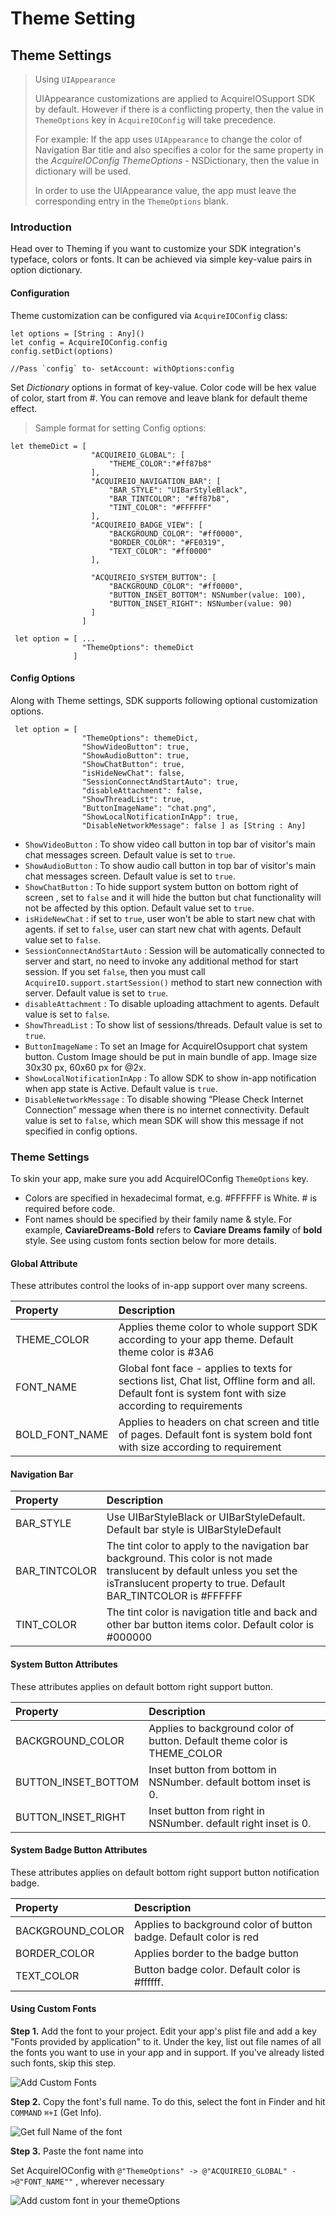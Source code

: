 # Theme Setting

## Theme Settings

> Using `UIAppearance`
>
> UIAppearance customizations are applied to AcquireIOSupport SDK by default. However if there is a conflicting property, then the value in `ThemeOptions` key in `AcquireIOConfig` will take precedence.
>
> For example: If the app uses `UIAppearance` to change the color of Navigation Bar title and also specifies a color for the same property in the _AcquireIOConfig ThemeOptions_ - NSDictionary, then the value in dictionary will be used.
>
> In order to use the UIAppearance value, the app must leave the corresponding entry in the `ThemeOptions` blank.

### Introduction

Head over to Theming if you want to customize your SDK integration's typeface, colors or fonts. It can be achieved via simple key-value pairs in option dictionary.

#### Configuration

Theme customization can be configured via `AcquireIOConfig` class:

```text
let options = [String : Any]()
let config = AcquireIOConfig.config
config.setDict(options)

//Pass `config` to- setAccount: withOptions:config
```

Set _Dictionary_ options in format of key-value. Color code will be hex value of color, start from \#. You can remove and leave blank for default theme effect.

> Sample format for setting Config options:

```text
let themeDict = [
                  "ACQUIREIO_GLOBAL": [
                      "THEME_COLOR":"#ff87b8"
                  ],
                  "ACQUIREIO_NAVIGATION_BAR": [
                      "BAR_STYLE": "UIBarStyleBlack",
                      "BAR_TINTCOLOR": "#ff87b8",
                      "TINT_COLOR": "#FFFFFF"
                  ],
                  "ACQUIREIO_BADGE_VIEW": [
                      "BACKGROUND_COLOR": "#ff0000",
                      "BORDER_COLOR": "#FE0319",
                      "TEXT_COLOR": "#ff0000"
                  ],
                  
                  "ACQUIREIO_SYSTEM_BUTTON": [
                      "BACKGROUND_COLOR": "#ff0000",
                      "BUTTON_INSET_BOTTOM": NSNumber(value: 100),
                      "BUTTON_INSET_RIGHT": NSNumber(value: 90)
                  ]
                ]

 let option = [ ...
                "ThemeOptions": themeDict
              ]
```

#### Config Options

Along with Theme settings, SDK supports following optional customization options.

```text
 let option = [
                "ThemeOptions": themeDict,
                "ShowVideoButton": true,
                "ShowAudioButton": true,
                "ShowChatButton": true,            
                "isHideNewChat": false,
                "SessionConnectAndStartAuto": true,
                "disableAttachment": false,
                "ShowThreadList": true,
                "ButtonImageName": "chat.png",
                "ShowLocalNotificationInApp": true,
                "DisableNetworkMessage": false ] as [String : Any]
```

* `ShowVideoButton` : To show video call button in top bar of visitor's main chat messages screen. Default value is set to `true`.
* `ShowAudioButton` : To show audio call button in top bar of visitor's main chat messages screen. Default value is set to `true`.
* `ShowChatButton` : To hide support system button on bottom right of screen , set to `false` and it will hide the button but chat functionality will not be affected by this option. Default value set to `true`.
* `isHideNewChat` : if set to `true`, user won't be able to start new chat with agents. if set to `false`, user can start new chat with agents. Default value set to `false`.
* `SessionConnectAndStartAuto` : Session will be automatically connected to server and start, no need to invoke any additional method for start session. If you set `false`, then you must call `AcquireIO.support.startSession()` method to start new connection with server. Default value is set to `true`.
* `disableAttachment` : To disable uploading attachment to agents. Default value is set to `false`.
* `ShowThreadList` : To show list of sessions/threads. Default value is set to `true`.
* `ButtonImageName` : To set an Image for AcquireIOsupport chat system button. Custom Image should be put in main bundle of app. Image size 30x30 px, 60x60 px for @2x.
* `ShowLocalNotificationInApp` : To allow SDK to show in-app notification when app state is Active. Default value is `true`.
* `DisableNetworkMessage` : To disable showing “Please Check Internet Connection” message when there is no internet connectivity. Default value is set to `false`, which mean SDK will show this message if not specified in config options.

### Theme Settings

To skin your app, make sure you add AcquireIOConfig `ThemeOptions` key.

* Colors are specified in hexadecimal format, e.g. \#FFFFFF is White. \# is required before code.
* Font names should be specified by their family name & style. For example, **CaviareDreams-Bold** refers to **Caviare Dreams family** of **bold** style. See using custom fonts section below for more details.

#### Global Attribute

These attributes control the looks of in-app support over many screens.

| Property | Description |
| :--- | :--- |
| THEME\_COLOR | Applies theme color to whole support SDK according to your app theme. Default theme color is \#3A6 |
| FONT\_NAME | Global font face - applies to texts for sections list, Chat list, Offline form and all. Default font is system font with size according to requirements |
| BOLD\_FONT\_NAME | Applies to headers on chat screen and title of pages. Default font is system bold font with size according to requirement |

#### Navigation Bar

| Property | Description |
| :--- | :--- |
| BAR\_STYLE | Use UIBarStyleBlack or UIBarStyleDefault. Default bar style is UIBarStyleDefault |
| BAR\_TINTCOLOR | The tint color to apply to the navigation bar background. This color is not made translucent by default unless you set the isTranslucent property to true. Default BAR\_TINTCOLOR is \#FFFFFF |
| TINT\_COLOR | The tint color is navigation title and back and other bar button items color. Default color is \#000000 |

#### System Button Attributes

These attributes applies on default bottom right support button.

| Property | Description |
| :--- | :--- |
| BACKGROUND\_COLOR | Applies to background color of button. Default theme color is THEME\_COLOR |
| BUTTON\_INSET\_BOTTOM | Inset button from bottom in NSNumber. default bottom inset is 0. |
| BUTTON\_INSET\_RIGHT | Inset button from right in NSNumber. default right inset is 0. |

#### System Badge Button Attributes

These attributes applies on default bottom right support button notification badge.

| Property | Description |
| :--- | :--- |
| BACKGROUND\_COLOR | Applies to background color of button badge. Default color is red |
| BORDER\_COLOR | Applies border to the badge button |
| TEXT\_COLOR | Button badge color. Default color is \#ffffff. |

#### Using Custom Fonts

**Step 1.** Add the font to your project. Edit your app's plist file and add a key "Fonts provided by application" to it. Under the key, list out file names of all the fonts you want to use in your app and in support. If you've already listed such fonts, skip this step.

![Add Custom Fonts](https://gblobscdn.gitbook.com/assets%2F-LMa9C05MmCnAr03_v9O%2F-LN9EeARIb0jlqCV5rMw%2F-LN9F1_w4tEq2jAlh6ye%2Ffont-screen.png?alt=media&token=0683d74a-3780-4987-a517-2399008718c3)

**Step 2.** Copy the font's full name. To do this, select the font in Finder and hit `COMMAND` `⌘+I` \(Get Info\).

![Get full Name of the font](https://gblobscdn.gitbook.com/assets%2F-LMa9C05MmCnAr03_v9O%2F-LN9EeARIb0jlqCV5rMw%2F-LN9FCAVkyfSaMNtD3UV%2FfontName-screen.png?alt=media&token=889e571b-effb-4059-aa0b-55346b3be3f2)

**Step 3.** Paste the font name into

Set AcquireIOConfig with `@"ThemeOptions" -> @"ACQUIREIO_GLOBAL" ->@"FONT_NAME""` , wherever necessary

![Add custom font in your themeOptions](https://gblobscdn.gitbook.com/assets%2F-LMa9C05MmCnAr03_v9O%2F-LNxYVHfRlIavnBiPh8X%2F-LNxeuBmaeWBQyOh1kJq%2Fimage-sample-code-config-dict.png?alt=media&token=7828300b-bc6c-407b-b495-a7ae334b7996)

